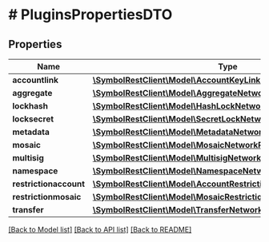 # # PluginsPropertiesDTO

## Properties

Name | Type | Description | Notes
------------ | ------------- | ------------- | -------------
**accountlink** | [**\SymbolRestClient\Model\AccountKeyLinkNetworkPropertiesDTO**](AccountKeyLinkNetworkPropertiesDTO.md) |  | [optional]
**aggregate** | [**\SymbolRestClient\Model\AggregateNetworkPropertiesDTO**](AggregateNetworkPropertiesDTO.md) |  | [optional]
**lockhash** | [**\SymbolRestClient\Model\HashLockNetworkPropertiesDTO**](HashLockNetworkPropertiesDTO.md) |  | [optional]
**locksecret** | [**\SymbolRestClient\Model\SecretLockNetworkPropertiesDTO**](SecretLockNetworkPropertiesDTO.md) |  | [optional]
**metadata** | [**\SymbolRestClient\Model\MetadataNetworkPropertiesDTO**](MetadataNetworkPropertiesDTO.md) |  | [optional]
**mosaic** | [**\SymbolRestClient\Model\MosaicNetworkPropertiesDTO**](MosaicNetworkPropertiesDTO.md) |  | [optional]
**multisig** | [**\SymbolRestClient\Model\MultisigNetworkPropertiesDTO**](MultisigNetworkPropertiesDTO.md) |  | [optional]
**namespace** | [**\SymbolRestClient\Model\NamespaceNetworkPropertiesDTO**](NamespaceNetworkPropertiesDTO.md) |  | [optional]
**restrictionaccount** | [**\SymbolRestClient\Model\AccountRestrictionNetworkPropertiesDTO**](AccountRestrictionNetworkPropertiesDTO.md) |  | [optional]
**restrictionmosaic** | [**\SymbolRestClient\Model\MosaicRestrictionNetworkPropertiesDTO**](MosaicRestrictionNetworkPropertiesDTO.md) |  | [optional]
**transfer** | [**\SymbolRestClient\Model\TransferNetworkPropertiesDTO**](TransferNetworkPropertiesDTO.md) |  | [optional]

[[Back to Model list]](../../README.md#models) [[Back to API list]](../../README.md#endpoints) [[Back to README]](../../README.md)
